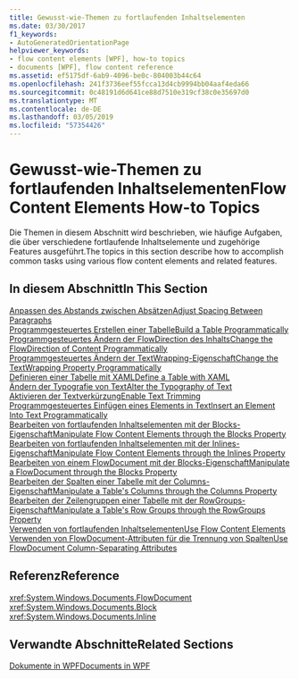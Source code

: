 ```yaml
---
title: Gewusst-wie-Themen zu fortlaufenden Inhaltselementen
ms.date: 03/30/2017
f1_keywords:
- AutoGeneratedOrientationPage
helpviewer_keywords:
- flow content elements [WPF], how-to topics
- documents [WPF], flow content reference
ms.assetid: ef5175df-6ab9-4096-be0c-804003b44c64
ms.openlocfilehash: 241f3736eef55fcca13d4cb9994bb04aaf4eda66
ms.sourcegitcommit: 0c48191d6d641ce88d7510e319cf38c0e35697d0
ms.translationtype: MT
ms.contentlocale: de-DE
ms.lasthandoff: 03/05/2019
ms.locfileid: "57354426"
---
```

# <a name="flow-content-elements-how-to-topics"></a><span data-ttu-id="b1fa5-102">Gewusst-wie-Themen zu fortlaufenden Inhaltselementen</span><span class="sxs-lookup"><span data-stu-id="b1fa5-102">Flow Content Elements How-to Topics</span></span>
<span data-ttu-id="b1fa5-103">Die Themen in diesem Abschnitt wird beschrieben, wie häufige Aufgaben, die über verschiedene fortlaufende Inhaltselemente und zugehörige Features ausgeführt.</span><span class="sxs-lookup"><span data-stu-id="b1fa5-103">The topics in this section describe how to accomplish common tasks using various flow content elements and related features.</span></span>  
  
## <a name="in-this-section"></a><span data-ttu-id="b1fa5-104">In diesem Abschnitt</span><span class="sxs-lookup"><span data-stu-id="b1fa5-104">In This Section</span></span>  
 [<span data-ttu-id="b1fa5-105">Anpassen des Abstands zwischen Absätzen</span><span class="sxs-lookup"><span data-stu-id="b1fa5-105">Adjust Spacing Between Paragraphs</span></span>](how-to-adjust-spacing-between-paragraphs.md)  
 [<span data-ttu-id="b1fa5-106">Programmgesteuertes Erstellen einer Tabelle</span><span class="sxs-lookup"><span data-stu-id="b1fa5-106">Build a Table Programmatically</span></span>](how-to-build-a-table-programmatically.md)  
 [<span data-ttu-id="b1fa5-107">Programmgesteuertes Ändern der FlowDirection des Inhalts</span><span class="sxs-lookup"><span data-stu-id="b1fa5-107">Change the FlowDirection of Content Programmatically</span></span>](how-to-change-the-flowdirection-of-content-programmatically.md)  
 [<span data-ttu-id="b1fa5-108">Programmgesteuertes Ändern der TextWrapping-Eigenschaft</span><span class="sxs-lookup"><span data-stu-id="b1fa5-108">Change the TextWrapping Property Programmatically</span></span>](how-to-change-the-textwrapping-property-programmatically.md)  
 [<span data-ttu-id="b1fa5-109">Definieren einer Tabelle mit XAML</span><span class="sxs-lookup"><span data-stu-id="b1fa5-109">Define a Table with XAML</span></span>](how-to-define-a-table-with-xaml.md)  
 [<span data-ttu-id="b1fa5-110">Ändern der Typografie von Text</span><span class="sxs-lookup"><span data-stu-id="b1fa5-110">Alter the Typography of Text</span></span>](how-to-alter-the-typography-of-text.md)  
 [<span data-ttu-id="b1fa5-111">Aktivieren der Textverkürzung</span><span class="sxs-lookup"><span data-stu-id="b1fa5-111">Enable Text Trimming</span></span>](how-to-enable-text-trimming.md)  
 [<span data-ttu-id="b1fa5-112">Programmgesteuertes Einfügen eines Elements in Text</span><span class="sxs-lookup"><span data-stu-id="b1fa5-112">Insert an Element Into Text Programmatically</span></span>](how-to-insert-an-element-into-text-programmatically.md)  
 [<span data-ttu-id="b1fa5-113">Bearbeiten von fortlaufenden Inhaltselementen mit der Blocks-Eigenschaft</span><span class="sxs-lookup"><span data-stu-id="b1fa5-113">Manipulate Flow Content Elements through the Blocks Property</span></span>](how-to-manipulate-flow-content-elements-through-the-blocks-property.md)  
 [<span data-ttu-id="b1fa5-114">Bearbeiten von fortlaufenden Inhaltselementen mit der Inlines-Eigenschaft</span><span class="sxs-lookup"><span data-stu-id="b1fa5-114">Manipulate Flow Content Elements through the Inlines Property</span></span>](how-to-manipulate-flow-content-elements-through-the-inlines-property.md)  
 [<span data-ttu-id="b1fa5-115">Bearbeiten von einem FlowDocument mit der Blocks-Eigenschaft</span><span class="sxs-lookup"><span data-stu-id="b1fa5-115">Manipulate a FlowDocument through the Blocks Property</span></span>](how-to-manipulate-a-flowdocument-through-the-blocks-property.md)  
 [<span data-ttu-id="b1fa5-116">Bearbeiten der Spalten einer Tabelle mit der Columns-Eigenschaft</span><span class="sxs-lookup"><span data-stu-id="b1fa5-116">Manipulate a Table's Columns through the Columns Property</span></span>](how-to-manipulate-table-columns-through-the-columns-property.md)  
 [<span data-ttu-id="b1fa5-117">Bearbeiten der Zeilengruppen einer Tabelle mit der RowGroups-Eigenschaft</span><span class="sxs-lookup"><span data-stu-id="b1fa5-117">Manipulate a Table's Row Groups through the RowGroups Property</span></span>](how-to-manipulate-table-row-groups-through-the-rowgroups-property.md)  
 [<span data-ttu-id="b1fa5-118">Verwenden von fortlaufenden Inhaltselementen</span><span class="sxs-lookup"><span data-stu-id="b1fa5-118">Use Flow Content Elements</span></span>](how-to-use-flow-content-elements.md)  
 [<span data-ttu-id="b1fa5-119">Verwenden von FlowDocument-Attributen für die Trennung von Spalten</span><span class="sxs-lookup"><span data-stu-id="b1fa5-119">Use FlowDocument Column-Separating Attributes</span></span>](how-to-use-flowdocument-column-separating-attributes.md)  
  
## <a name="reference"></a><span data-ttu-id="b1fa5-120">Referenz</span><span class="sxs-lookup"><span data-stu-id="b1fa5-120">Reference</span></span>  
 <xref:System.Windows.Documents.FlowDocument>  
  <xref:System.Windows.Documents.Block>  
  <xref:System.Windows.Documents.Inline>  
  
## <a name="related-sections"></a><span data-ttu-id="b1fa5-121">Verwandte Abschnitte</span><span class="sxs-lookup"><span data-stu-id="b1fa5-121">Related Sections</span></span>  
 [<span data-ttu-id="b1fa5-122">Dokumente in WPF</span><span class="sxs-lookup"><span data-stu-id="b1fa5-122">Documents in WPF</span></span>](documents-in-wpf.md)
